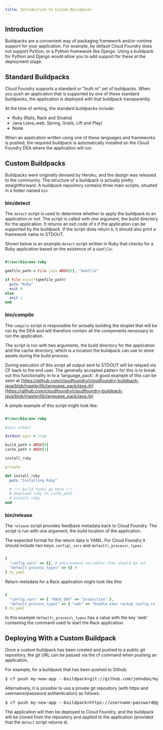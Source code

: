 ```yaml
---
title: Introduction to Custom Buildpacks
---
```


## <a id='intro'></a>Introduction ##

Buildpacks are a convenient way of packaging framework and/or runtime support for your application. For example, by default Cloud Foundry does not support Python, or a Python framework like Django. Using a buildpack for Python and Django would allow you to add support for these at the deployment stage.

## <a id='standard-buildpacks'></a>Standard Buildpacks ##

Cloud Foundry supports a standard or "built-in" set of buildpacks. When you push an application that is supported by one of these standard buildpacks, the application is deployed with that buildpack transparently.

At the time of writing, the standard buildpacks include:

* Ruby (Rails, Rack and Sinatra)
* Java (Java_web, Spring, Grails, Lift and Play)
* Node

When an application written using one of these languages and frameworks is pushed, the required buildpack is automatically installed on the Cloud Foundry DEA where the application will run.


## <a id='custom-buildpacks'></a>Custom Buildpacks ##

Buildpacks were originally devised by Heroku, and the design was released to the community. The structure of a buildpack is actually pretty straightforward. A buildpack repository contains three main scripts, situated in a folder named `bin`

### <a id='detect-script'></a>bin/detect ###

The `detect` script is used to determine whether to apply the buildpack to an application or not. The script is called with one argument, the build directory for the application. It returns an exit code of `0` if the application can be supported by the buildpack. If the script does return `0`, it should also print a framework name to STDOUT.

Shown below is an example `detect` script written in Ruby that checks for a Ruby application based on the existence of a `Gemfile`:

~~~ruby

#!/usr/bin/env ruby

gemfile_path = File.join ARGV[0], "Gemfile"

if File.exist?(gemfile_path)
  puts "Ruby"
  exit 0
else
  exit 1
end

~~~

### <a id='detect-script'></a>bin/compile ###

The `compile` script is responsible for actually building the droplet that will be run by the DEA and will therefore contain all the components necessary to run the application.

The script is run with two arguments, the build directory for the application and the cache directory, which is a location the buildpack can use to store assets during the build process.

During execution of this script all output sent to STDOUT will be relayed via CF back to the end user. The generally accepted pattern for this is to break out this functionality in to a 'language_pack'. A good example of this can be seen at [https://github.com/cloudfoundry/cloudfoundry-buildpack-java/blob/master/lib/language_pack/java.rb](https://github.com/cloudfoundry/cloudfoundry-buildpack-java/blob/master/lib/language_pack/java.rb)

A simple example of this script might look like:

~~~ruby

#!/usr/bin/env ruby

#sync output

$stdout.sync = true

build_path = ARGV[0]
cache_path = ARGV[1]

install_ruby

private

def install_ruby
  puts "Installing Ruby"

  # !!! build tasks go here !!!
  # download ruby to cache_path
  # install ruby
end

~~~

### <a id='detect-script'></a>bin/release ###

The `release` script provides feedback metadata back to Cloud Foundry. The script is run with one argument, the build location of the application.

The expected format for the return data is YAML. For Cloud Foundry it should include two keys: `config\_vars` and `default\_process\_types`.

~~~ruby

{
  "config_vars" => {}, # environment variables that should be set
  "default_process_types" => {} #
}.to_yaml

~~~

Return metadata for a Rack application might look like this:

~~~ruby

{
  "config_vars" => { "RACK_ENV" => "production" },
  "default_process_types" => { "web" => "bundle exec rackup config.ru -p $PORT" }
}.to_yaml

~~~

In this example `default\_process\_types` has a value with the key 'web' containing the command used to start the Rack application.

## <a id='deploying-with-custom-buildpacks'></a>Deploying With a Custom Buildpack ##

Once a custom buildpack has been created and pushed to a public git repository, the git URL can be passed via the cf command when pushing an application. 

For example, for a buildpack that has been pushed to Github:

<pre class="terminal">
$ cf push my-new-app --buildpack=git://github.com/johndoe/my-buildpack.git
</pre>

Alternatively, it is possible to use a private git repository (with https and username/password authentication) as follows:

<pre class="terminal">
$ cf push my-new-app --buildpack=https://username:password@github.com/johndoe/my-buildpack.git
</pre>

The application will then be deployed to Cloud Foundry, and the buildpack will be cloned from the repository and applied to the application (provided that the `detect` script returns `0`).

